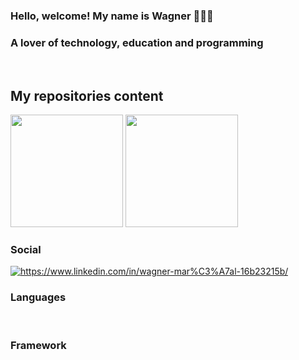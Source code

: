 ### Hello, welcome! My name is Wagner 🧑🏻‍💻
### A lover of technology, education and programming
<br>

## My repositories content
<div>
  <img height="180em" src="https://github-readme-stats.vercel.app/api?username=wagnermarcal&show_icons=true&theme=tokyonight&include_all_commits=true&count_private=true"/>
  <img height="180em" src="https://github-readme-stats.vercel.app/api/top-langs/?username=wagnermarcal&layout=compact&theme=tokyonight"/>
</div>

### Social

<div style="display: inline_block"> 
  <a href="https://www.linkedin.com/in/wagner-mar%C3%A7al-16b23215b/" target="_blank"> 
    <img align="center" alt="https://www.linkedin.com/in/wagner-mar%C3%A7al-16b23215b/" src="https://img.shields.io/badge/LinkedIn-0077B5?style=for-the-badge&logo=linkedin&logoColor=white"/>
  </a>
</div>

### Languages 
<div style="display: inline_block"> 
<img align="center" alt="" src="https://img.shields.io/badge/Java-ED8B00?style=for-the-badge&logo=java&logoColor=white"/>
<img align="center" alt="" src="https://img.shields.io/badge/MySQL-00000F?style=for-the-badge&logo=mysql&logoColor=white"/>
<img align="center" alt="" src="https://img.shields.io/badge/PHP-777BB4?style=for-the-badge&logo=php&logoColor=white"/>
<img align="center" alt="" src="https://img.shields.io/badge/Python-3776AB?style=for-the-badge&logo=python&logoColor=white"/>
<img align="center" alt="" src="https://img.shields.io/badge/Kotlin-0095D5?&style=for-the-badge&logo=kotlin&logoColor=white"/>
  
</div>

### Framework
<div style="display: inline_block"> 
<img align="center" alt="" src="https://img.shields.io/badge/Spring-6DB33F?style=for-the-badge&logo=spring&logoColor=white"/>
</div>

